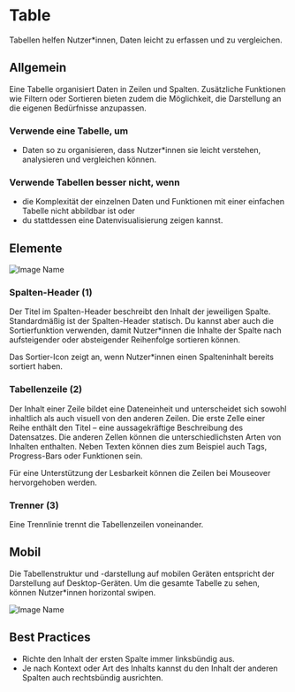 # Table

Tabellen helfen Nutzer*innen, Daten leicht zu erfassen und zu vergleichen.

## Allgemein

Eine Tabelle organisiert Daten in Zeilen und Spalten. Zusätzliche Funktionen wie Filtern oder Sortieren bieten zudem die Möglichkeit, die Darstellung an die eigenen Bedürfnisse anzupassen.

### Verwende eine Tabelle, um

*	Daten so zu organisieren, dass Nutzer*innen sie leicht verstehen, analysieren und vergleichen können.


### Verwende Tabellen besser nicht, wenn

*	die Komplexität der einzelnen Daten und Funktionen mit einer einfachen Tabelle nicht abbildbar ist oder
*	du stattdessen eine Datenvisualisierung zeigen kannst.


## Elemente

![Image Name](assets/3_components/data-table/data-table-elements.png)

### Spalten-Header (1)

Der Titel im Spalten-Header beschreibt den Inhalt der jeweiligen Spalte. Standardmäßig ist der Spalten-Header statisch. Du kannst aber auch die Sortierfunktion verwenden, damit Nutzer*innen die Inhalte der Spalte nach aufsteigender oder absteigender Reihenfolge sortieren können.

Das Sortier-Icon zeigt an, wenn Nutzer*innen einen Spalteninhalt bereits sortiert haben.

### Tabellenzeile (2)

Der Inhalt einer Zeile bildet eine Dateneinheit und unterscheidet sich sowohl inhaltlich als auch visuell von den anderen Zeilen.
Die erste Zelle einer Reihe enthält den Titel – eine aussagekräftige Beschreibung des Datensatzes.
Die anderen Zellen können die unterschiedlichsten Arten von Inhalten enthalten. Neben Texten können dies zum Beispiel auch Tags, Progress-Bars oder Funktionen sein.

Für eine Unterstützung der Lesbarkeit können die Zeilen bei Mouseover hervorgehoben werden.

### Trenner (3)

Eine Trennlinie trennt die Tabellenzeilen voneinander.

## Mobil

Die Tabellenstruktur und -darstellung auf mobilen Geräten entspricht der Darstellung auf Desktop-Geräten. Um die gesamte Tabelle zu sehen, können Nutzer*innen horizontal swipen.

![Image Name](assets/3_components/data-table/data-table-mobile.png)

## Best Practices

*	Richte den Inhalt der ersten Spalte immer linksbündig aus.
*	Je nach Kontext oder Art des Inhalts kannst du den Inhalt der anderen Spalten auch rechtsbündig ausrichten.
